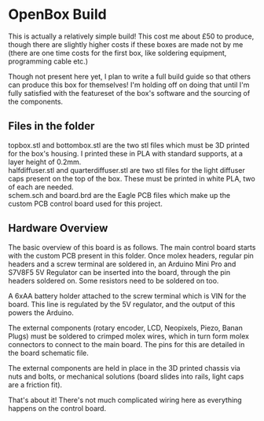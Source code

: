 # OpenBox Build

This is actually a relatively simple build! This cost me about £50 to produce, though there are slightly higher costs if these boxes are made not by me (there are one time costs for the first box, like soldering equipment, programming cable etc.)

Though not present here yet, I plan to write a full build guide so that others can produce this box for themselves! I'm holding off on doing that until I'm fully satisfied with the featureset of the box's software and the sourcing of the components.

## Files in the folder
topbox.stl and bottombox.stl are the two stl files which must be 3D printed for the box's housing. I printed these in PLA with standard supports, at a layer height of 0.2mm.  
halfdiffuser.stl and quarterdiffuser.stl are two stl files for the light diffuser caps present on the top of the box. These must be printed in white PLA, two of each are needed.  
schem.sch and board.brd are the Eagle PCB files which make up the custom PCB control board used for this project.  

## Hardware Overview  
The basic overview of this board is as follows. The main control board starts with the custom PCB present in this folder. Once molex headers, regular pin headers and a screw terminal are soldered in, an Arduino Mini Pro and S7V8F5 5V Regulator can be inserted into the board, through the pin headers soldered on. Some resistors need to be soldered on too.  
  
A 6xAA battery holder attached to the screw terminal which is VIN for the board. This line is regulated by the 5V regulator, and the output of this powers the Arduino.  

The external components (rotary encoder, LCD, Neopixels, Piezo, Banan Plugs) must be soldered to crimped molex wires, which in turn form molex connectors to connect to the main board. The pins for this are detailed in the board schematic file.  

The external components are held in place in the 3D printed chassis via nuts and bolts, or mechanical solutions (board slides into rails, light caps are a friction fit).  

That's about it! There's not much complicated wiring here as everything happens on the control board.  